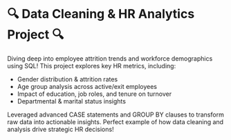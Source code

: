# 🔍 Data Cleaning & HR Analytics Project 🔍

Diving deep into employee attrition trends and workforce demographics using SQL! This project explores key HR metrics, including:

- Gender distribution & attrition rates
- Age group analysis across active/exit employees
- Impact of education, job roles, and tenure on turnover
- Departmental & marital status insights

Leveraged advanced CASE statements and GROUP BY clauses to transform raw data into actionable insights. Perfect example of how data cleaning and analysis drive strategic HR decisions!
